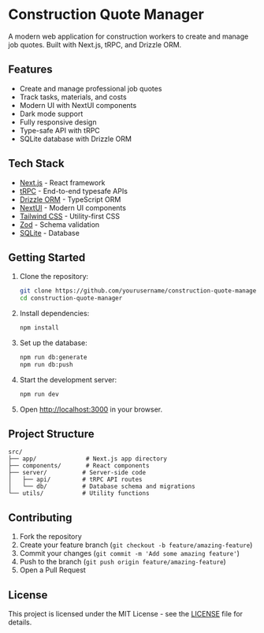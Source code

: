 # Construction Quote Manager

A modern web application for construction workers to create and manage job quotes. Built with Next.js, tRPC, and Drizzle ORM.

## Features

- Create and manage professional job quotes
- Track tasks, materials, and costs
- Modern UI with NextUI components
- Dark mode support
- Fully responsive design
- Type-safe API with tRPC
- SQLite database with Drizzle ORM

## Tech Stack

- [Next.js](https://nextjs.org/) - React framework
- [tRPC](https://trpc.io/) - End-to-end typesafe APIs
- [Drizzle ORM](https://orm.drizzle.team/) - TypeScript ORM
- [NextUI](https://nextui.org/) - Modern UI components
- [Tailwind CSS](https://tailwindcss.com/) - Utility-first CSS
- [Zod](https://zod.dev/) - Schema validation
- [SQLite](https://www.sqlite.org/) - Database

## Getting Started

1. Clone the repository:
   ```bash
   git clone https://github.com/yourusername/construction-quote-manager.git
   cd construction-quote-manager
   ```

2. Install dependencies:
   ```bash
   npm install
   ```

3. Set up the database:
   ```bash
   npm run db:generate
   npm run db:push
   ```

4. Start the development server:
   ```bash
   npm run dev
   ```

5. Open [http://localhost:3000](http://localhost:3000) in your browser.

## Project Structure

```
src/
├── app/              # Next.js app directory
├── components/       # React components
├── server/          # Server-side code
│   ├── api/         # tRPC API routes
│   └── db/          # Database schema and migrations
└── utils/           # Utility functions
```

## Contributing

1. Fork the repository
2. Create your feature branch (`git checkout -b feature/amazing-feature`)
3. Commit your changes (`git commit -m 'Add some amazing feature'`)
4. Push to the branch (`git push origin feature/amazing-feature`)
5. Open a Pull Request

## License

This project is licensed under the MIT License - see the [LICENSE](LICENSE) file for details.
